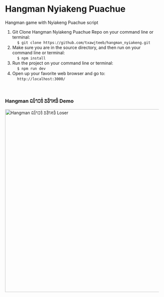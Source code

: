 # Hangman Nyiakeng Puachue
Hangman game with Nyiakeng Puachue script

1) Git Clone Hangman Nyiakeng Puachue Repo on your command line or terminal:  
&nbsp;&nbsp;&nbsp;&nbsp;`$ git clone https://github.com/txawjteeb/hangman_nyiakeng.git`
2) Make sure you are in the source directory, and then run on your command line or terminal:  
&nbsp;&nbsp;&nbsp;&nbsp;`$ npm install`
3) Run the project on your command line or terminal:  
&nbsp;&nbsp;&nbsp;&nbsp;`$ npm run dev`
4) Open up your favorite web browser and go to:  
&nbsp;&nbsp;&nbsp;&nbsp;`http://localhost:3000/`
<br />

### Hangman 𞄐𞄦𞄲𞄤𞄎𞄫𞄰 𞄚𞄧𞄲𞄤𞄔𞄬𞄱 Demo
<img src="https://github.com/txawjteeb/hangman_nyiakeng/blob/main/hangman_nyiakeng_loser.png" alt="Hangman 𞄐𞄦𞄲𞄤𞄎𞄫𞄰 𞄚𞄧𞄲𞄤𞄔𞄬𞄱 Loser" width="600"/>